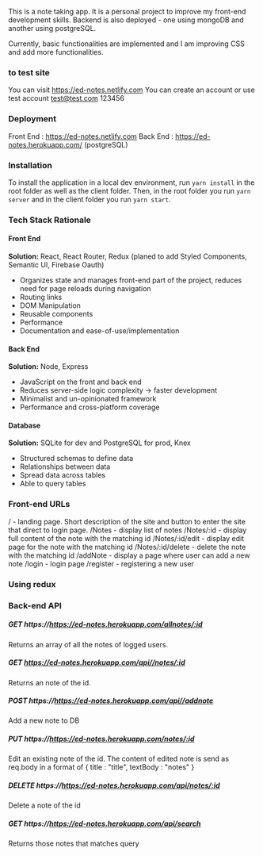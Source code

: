 This is a note taking app.
It is a personal project to improve my front-end development skills.
Backend is also deployed - one using mongoDB and another using postgreSQL.

Currently, basic functionalities are implemented and I am improving CSS and add more functionalities.

### to test site

You can visit https://ed-notes.netlify.com
You can create an account or
use test account
test@test.com
123456


### Deployment

Front End : https://ed-notes.netlify.com
Back End : https://ed-notes.herokuapp.com/   (postgreSQL)

### Installation

To install the application in a local dev environment, run `yarn install` in the root folder as well as the client folder. Then, in the root folder you run `yarn server` and in the client folder you run `yarn start`.

### Tech Stack Rationale

#### Front End

**Solution:** React, React Router, Redux (planed to add Styled Components, Semantic UI, Firebase Oauth)

- Organizes state and manages front-end part of the project, reduces need for page reloads during navigation
- Routing links
- DOM Manipulation
- Reusable components
- Performance
- Documentation and ease-of-use/implementation

#### Back End

**Solution:** Node, Express

- JavaScript on the front and back end
- Reduces server-side logic complexity -> faster development
- Minimalist and un-opinionated framework
- Performance and cross-platform coverage

#### Database

**Solution:** SQLite for dev and PostgreSQL for prod, Knex

- Structured schemas to define data
- Relationships between data
- Spread data across tables
- Able to query tables

### Front-end URLs

/     - landing page.  Short description of the site and button to enter the site 
     that direct to login page.
/Notes - display list of notes
/Notes/:id - display full content of the note with the matching id
/Notes/:id/edit - display edit page for the note with the matching id
/Notes/:id/delete - delete the note with the matching id
/addNote - display a page where user can add a new note
/login - login page
/register - registering a new user

### Using redux









### Back-end API

##### GET https://https://ed-notes.herokuapp.com/allnotes/:id

Returns an array of all the notes of logged users.

##### GET https://ed-notes.herokuapp.com/api//notes/:id

Returns an note of the id.

##### POST https://https://ed-notes.herokuapp.com/api//addnote

Add a new note to DB

##### PUT https://https://ed-notes.herokuapp.com/notes/:id

Edit an existing note of the id. The content of edited note is send as req.body in a format of
{
title : "title",
textBody : "notes"
}

##### DELETE https://https://ed-notes.herokuapp.com/api/notes/:id

Delete a note of the id

##### GET https://https://ed-notes.herokuapp.com/api/search

Returns those notes that matches query
